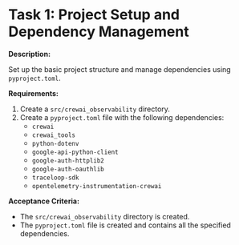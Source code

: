 
# Task 1: Project Setup and Dependency Management

**Description:**

Set up the basic project structure and manage dependencies using `pyproject.toml`.

**Requirements:**

1.  Create a `src/crewai_observability` directory.
2.  Create a `pyproject.toml` file with the following dependencies:
    *   `crewai`
    *   `crewai_tools`
    *   `python-dotenv`
    *   `google-api-python-client`
    *   `google-auth-httplib2`
    *   `google-auth-oauthlib`
    *   `traceloop-sdk`
    *   `opentelemetry-instrumentation-crewai`

**Acceptance Criteria:**

*   The `src/crewai_observability` directory is created.
*   The `pyproject.toml` file is created and contains all the specified dependencies.
